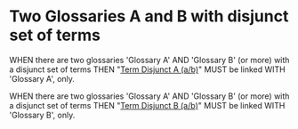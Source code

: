 # Two Glossaries A and B with disjunct set of terms

WHEN there are two glossaries 'Glossary A' AND 'Glossary B' (or more) with a
disjunct set of terms THEN "[Term Disjunct A (a/b)][1]" MUST be linked WITH 'Glossary A',
only.

WHEN there are two glossaries 'Glossary A' AND 'Glossary B' (or more) with a
disjunct set of terms THEN "[Term Disjunct B (a/b)][2]" MUST be linked WITH 'Glossary B',
only.

[1]: disjunct-terms-glossary-a.md#term-disjunct-a

[2]: disjunct-terms-glossary-b.md#term-disjunct-b
